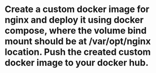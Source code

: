 # Create a custom docker image for nginx and deploy it using docker compose, where the volume bind mount should be at /var/opt/nginx location. Push the created custom docker image to your docker hub.

